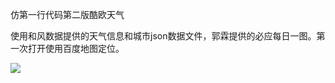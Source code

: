仿第一行代码第二版酷欧天气

使用和风数据提供的天气信息和城市json数据文件，郭霖提供的必应每日一图。第一次打开使用百度地图定位。

![](http://pic.027cgb.cn/20170305/2017311141833680147.gif)
